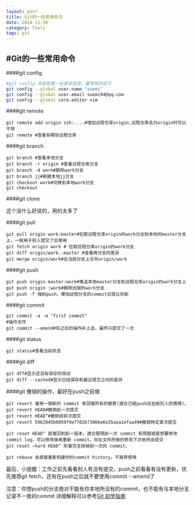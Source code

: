 ```yaml
---
layout: post
title: Git的一些常用命令
date: 2014-11-30
category: Tools
tags: git
---
```


#Git的一些常用命令
-------

####git config

~~~sh
#git config 用来配置一些基本信息，最常用的如下
git config --global user.name "suemi"
git config --global user.email suemi94@qq.com
git config --global core.editor vim
~~~

####git remote

~~~shell
git remote add origin ssh:....#增加远程仓库origin,远程仓库名为origin时可以不带
git remote #查看有哪些远程仓库
~~~

####git branch

~~~shell
git branch #查看本地分支
git branch -r origin #查看远程仓库分支
git branch -d work#删除work分支
git branch jj#新建本地jj分支
git checkout work#切换到本地work分支
git checkout 
~~~

####git clone

这个没什么好说的，用的太多了

####git pull

~~~shell
git pull origin work:master#拉取远程仓库origin的work分支到本地的master分支上，一般用于别人提交了后使用
git fetch origin work # 拉取远程仓库origin的work分支
git diff origin/work..master #查看两分支的差异
git merge origin/work#在当前分支上合并origin/work
~~~

####git push

~~~shell
git push origin master:work#推送本地master分支到远程仓库origin的work分支上
gut push origin :work#删除远端的work分支
git push -f 强制push，哪怕远程分支的commit记录比你新
~~~

####git commit

~~~shell
git commit -a -m "first commit"
#操作文件
git commit --amend#将之后的操作补上去，最终只提交了一次
~~~

####git status
~~~shell
git status#查看当前状态
~~~

####git diff

~~~shell
git dff#显示还没有保存的改动
git diff --cached#显示已经保存和最近提交之间的差异
~~~

####git 撤销的操作，最好在push之前做

~~~shell
git revert 會用一個新的 commit 來回復所有的變更(適合已經push出去給別人的情境)。
git revert HEAD#撤销前一次提交
git revert HEAD^#撤销前前次提交
git revert 5962845b0059f9e7702b73066e6a35aea1efaa49#撤销特定某次提交

git reset HEAD^ 就會回到前一版本，適合發現前一次 commit 有問題或是想要修改 commit log，可以修改後再重新 commit。你在文件所做的修改下次依然会提交
git reset –hard HEAD^ 則會完全抹掉前一次的 commit。

git rebase 会直接重新构建你的commit history，不推荐使用
~~~
最后，小提醒：工作之前先看看别人有没有提交，push之前看看有没有更新，优先推荐git fetch，还有在push之后就不要使用commit --amend了

注意：你想push的分支绝对不能有你本地所没有的commit，也不能有与本地分支记录不一致的commit
详细解释可以参考[Git 初学指南](http://git-scm.com/book/zh/v1/)
